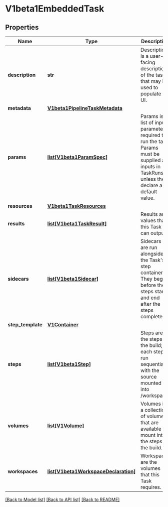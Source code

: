 # V1beta1EmbeddedTask

## Properties
Name | Type | Description | Notes
------------ | ------------- | ------------- | -------------
**description** | **str** | Description is a user-facing description of the task that may be used to populate a UI. | [optional] 
**metadata** | [**V1beta1PipelineTaskMetadata**](V1beta1PipelineTaskMetadata.md) |  | [optional] 
**params** | [**list[V1beta1ParamSpec]**](V1beta1ParamSpec.md) | Params is a list of input parameters required to run the task. Params must be supplied as inputs in TaskRuns unless they declare a default value. | [optional] 
**resources** | [**V1beta1TaskResources**](V1beta1TaskResources.md) |  | [optional] 
**results** | [**list[V1beta1TaskResult]**](V1beta1TaskResult.md) | Results are values that this Task can output | [optional] 
**sidecars** | [**list[V1beta1Sidecar]**](V1beta1Sidecar.md) | Sidecars are run alongside the Task&#39;s step containers. They begin before the steps start and end after the steps complete. | [optional] 
**step_template** | [**V1Container**](https://github.com/kubernetes-client/python/blob/master/kubernetes/docs/V1Container.md) |  | [optional] 
**steps** | [**list[V1beta1Step]**](V1beta1Step.md) | Steps are the steps of the build; each step is run sequentially with the source mounted into /workspace. | [optional] 
**volumes** | [**list[V1Volume]**](https://github.com/kubernetes-client/python/blob/master/kubernetes/docs/V1Volume.md) | Volumes is a collection of volumes that are available to mount into the steps of the build. | [optional] 
**workspaces** | [**list[V1beta1WorkspaceDeclaration]**](V1beta1WorkspaceDeclaration.md) | Workspaces are the volumes that this Task requires. | [optional] 

[[Back to Model list]](../README.md#documentation-for-models) [[Back to API list]](../README.md#documentation-for-api-endpoints) [[Back to README]](../README.md)


